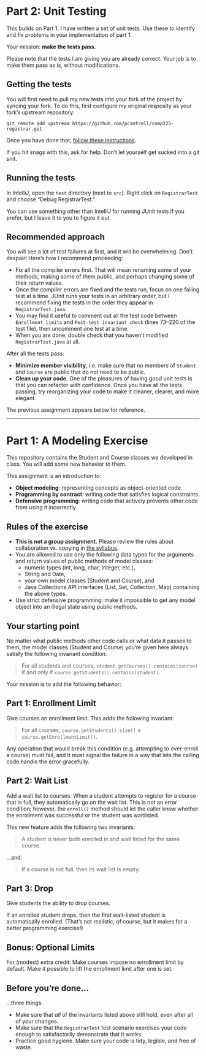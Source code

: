 # Part 2: Unit Testing

This builds on Part 1. I have written a set of unit tests. Use these to identify and fix problems in your implementation of part 1.

Your mission: **make the tests pass.**

Please note that the tests I am giving you are already correct. Your job is to make them pass as is, without modifications.

## Getting the tests

You will first need to pull my new tests into your fork of the project by syncing your fork. To do this, first configure my original resposity as your fork’s upstream repository:

    git remote add upstream https://github.com/pcantrell/comp225-registrar.git

Once you have done that, [follow these instructions](https://help.github.com/articles/syncing-a-fork/).

If you hit snags with this, ask for help. Don’t let yourself get sucked into a git snit.

## Running the tests

In IntelliJ, open the `test` directory (next to `src`). Right click on `RegistrarTest` and choose “Debug RegistrarTest.”

You can use something other than IntelliJ for running JUnit tests if you prefer, but I leave it to you to figure it out.

## Recommended approach

You will see a lot of test failures at first, and it will be overwhelming. Don’t despair! Here’s how I recommend proceeding:

* Fix all the compiler errors first. That will mean renaming some of your methods, making some of them public, and perhaps changing some of their return values.
* Once the compiler errors are fixed and the tests run, focus on one failing test at a time. JUnit runs your tests in an arbitrary order, but I recommend fixing the tests in the order they appear in `RegistrarTest.java`.
* You may find it useful to comment out all the test code between `Enrollment limits` and `Post-test invariant check` (lines 73–220 of the test file), then uncomment one test at a time.
* When you are done, double check that you haven’t modified `RegistrarTest.java` at all.

After all the tests pass:

* **Minimize member visibility,** i.e. make sure that no members of `Student` and `Course` are public that do not need to be public.
* **Clean up your code.** One of the pleasures of having good unit tests is that you can refactor with confidence. Once you have all the tests passing, try reorganizing your code to make it cleaner, clearer, and more elegant.

The previous assignment appears below for reference.

-------------

# Part 1: A Modeling Exercise

This repository contains the Student and Course classes we developed in class. You will add some new behavior to them.

This assignment is an introduction to:

* **Object modeling**: representing concepts as object-oriented code.
* **Programming by contract**: writing code that satisfies logical constraints.
* **Defensive programming**: writing code that actively prevents other code from using it incorrectly.

## Rules of the exercise

* **This is not a group assignment.** Please review the rules about collaboration vs. copying in [the syllabus](https://moodle.macalester.edu/mod/resource/view.php?id=18335).
* You are allowed to use only the following data types for the arguments and return values of public methods of model classes:
  * numeric types (int, long, char, Integer, etc.),
  * String and Date,
  * your own model classes (Student and Course), and
  * Java Collections API interfaces (List, Set, Collection, Map) containing the above types.
* Use strict defensive programming: make it impossible to get any model object into an illegal state using public methods.

## Your starting point

No matter what public methods other code calls or what data it passes to them, the model classes (Student and Course) you’re given here always satisfy the following invariant condition:

> For all students and courses, `student.getCourses().contains(course)` if and only if `course.getStudents().contains(student)`.

Your mission is to add the following behavior:

## Part 1: Enrollment Limit

Give courses an enrollment limit. This adds the following invariant:

> For all courses, `course.getStudents().size()` ≤ `course.getEnrollmentLimit()`.

Any operation that would break this condition (e.g. attempting to over-enroll a course) must fail, and it must signal the failure in a way that lets the calling code handle the error gracefully.

## Part 2: Wait List

Add a wait list to courses. When a student attempts to register for a course that is full, they automatically go on the wait list. This is not an error condition; however, the `enroll()` method should let the caller know whether the enrollment was successful or the student was waitlisted.

This new feature adds the following two invariants:

> A student is never both enrolled in and wait listed for the same course.

…and:

> If a course is not full, then its wait list is empty.

## Part 3: Drop

Give students the ability to drop courses.

If an enrolled student drops, then the first wait-listed student is automatically enrolled. (That’s not realistic, of course, but it makes for a better programming exercise!)

## Bonus: Optional Limits

For (modest) extra credit: Make courses impose no enrollment limit by default. Make it possible to lift the enrollment limit after one is set.

## Before you’re done…

…three things:

* Make sure that _all_ of the invariants listed above still hold, even after all of your changes.
* Make sure that the `RegistrarTest` test scenario exercises your code enough to satisfactorily demonstrate that it works.
* Practice good hygiene. Make sure your code is tidy, legible, and free of waste.
